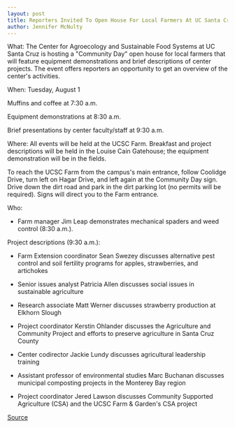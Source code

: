 ```yaml
---
layout: post
title: Reporters Invited To Open House For Local Farmers At UC Santa Cruz
author: Jennifer McNulty
---
```


What: The Center for Agroecology and Sustainable Food  Systems at UC Santa Cruz is hosting a "Community Day" open house  for local farmers that will feature equipment demonstrations and  brief descriptions of center projects. The event offers reporters an  opportunity to get an overview of the center's activities.

When: Tuesday, August 1

Muffins and coffee at 7:30 a.m.

Equipment demonstrations at 8:30 a.m.

Brief presentations by center faculty/staff at 9:30 a.m.

Where: All events will be held at the UCSC Farm. Breakfast and  project descriptions will be held in the Louise Cain Gatehouse; the  equipment demonstration will be in the fields.

To reach the UCSC Farm from the campus's main entrance, follow  Coolidge Drive, turn left on Hagar Drive, and left again at the  Community Day sign. Drive down the dirt road and park in the dirt  parking lot (no permits will be required). Signs will direct you to the  Farm entrance.

Who:

* Farm manager Jim Leap demonstrates mechanical spaders and  weed control (8:30 a.m.).

Project descriptions (9:30 a.m.):

* Farm Extension coordinator Sean Swezey discusses alternative  pest control and soil fertility programs for apples, strawberries,  and artichokes

* Senior issues analyst Patricia Allen discusses social issues in  sustainable agriculture

* Research associate Matt Werner discusses strawberry production  at Elkhorn Slough

* Project coordinator Kerstin Ohlander discusses the Agriculture  and Community Project and efforts to preserve agriculture in Santa  Cruz County

* Center codirector Jackie Lundy discusses agricultural leadership  training

* Assistant professor of environmental studies Marc Buchanan  discusses municipal composting projects in the Monterey Bay region

* Project coordinator Jered Lawson discusses Community  Supported Agriculture (CSA) and the UCSC Farm & Garden's CSA  project

[Source](http://www1.ucsc.edu/news_events/press_releases/archive/95-96/07-95/071795-Open_house_for_farm.html "Permalink to 071795-Open_house_for_farm")
